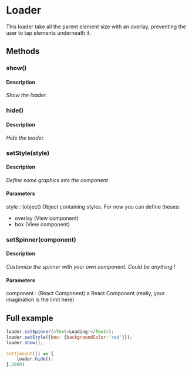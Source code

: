 # Loader

This loader take all the parent element size with an overlay, preventing the user to tap elements underneath it. 

## Methods

### show()

#### Description
*Show the loader.*

### hide()

#### Description
*Hide the loader.*


### setStyle(style)

#### Description
*Define some graphics into the component*

#### Parameters
style : (object) Object containing styles. For now you can define theses:<br />

- overlay (View component)
- box (View component)


### setSpinner(component)

#### Description
*Customize the spinner with your own component. Could be anything !*

#### Parameters
component : (React Component) a React Component (really, your imagination is the limit here)<br />



## Full example

```javascript
loader.setSpinner(<Text>Loading!</Text>);
loader.setStyle({box: {backgroundColor:'red'}});
loader.show();
    
setTimeout(() => {
    loader.hide();    
},3000)

```

